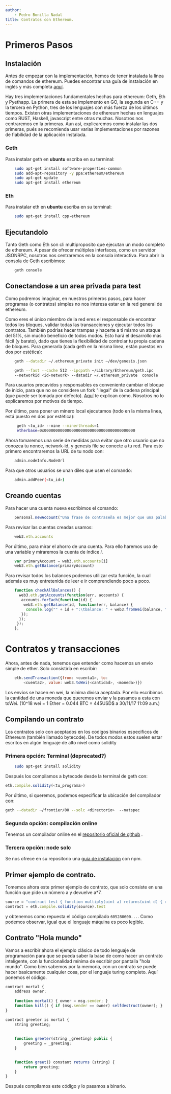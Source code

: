 ```yaml
---
author:
    - Pedro Bonilla Nadal
title: Contratos con Ethereum.
---
```


# Primeros Pasos

## Instalación

Antes de empezar con la implementación, hemos de tener instalada la linea de comandos de ethereum. Puedes encontrar una guía de instalación en inglés y más completa  [aquí](https://ethereum.org/cli).

 Hay tres implementaciones fundamentales hechas para ethereum: Geth, Eth y Pyethapp. La primera de esta se implemento en GO, la segunda en C++ y la tercera en Python, tres de los lenguajes con más fuerza de los últimos tiempos. Existen otras implementaciones de ethereum hechas en lenguajes como RUST, Haskell, javascript entre otras muchas. Nosotros nos centraremos en la primeras. Aun así, explicaremos como instalar las dos primeras, pués se recomienda usar varias implementaciones por razones de fiabilidad de la aplicación instalada.


### Geth

 Para instalar geth en **ubuntu** escriba en su terminal:

```bash
    sudo apt-get install software-properties-common
    sudo add-apt-repository -y ppa:ethereum/ethereum
    sudo apt-get update
    sudo apt-get install ethereum

```


### Eth


 Para instalar eth en **ubuntu** escriba en su terminal:

```bash
    sudo apt-get install cpp-ethereum
```

## Ejecutandolo

Tanto Geth como Eth son cli multiproposito que ejecutan un modo completo de ethereum. A pesar de ofrecer múltiples interfaces, como un servidor JSONRPC, nosotros nos centraremos en la consola interactiva. Para abrir la consola de Geth escribimos:
```bash
    geth console
```

## Conectandose a un area privada para test

Como podremos imaginar, en nuestros primeros pasos, para hacer programas (o contratos) simples no nos interesa estar en la red general de ethereum.

Como eres el único miembro de la red eres el responsable de encontrar todos los bloques, validar todas las transacciones y ejecutar todos los contratos. También podrías hacer trampas y hacerte a ti mismo un ataque del 51%, sin mucho beneficio de todos modos. Esto hará el desarrollo más fácil (y barato), dado que tienes la flexibilidad de controlar tu propia cadena de bloques. Para generarla (cada geth  en la misma linea, están puestos en dos por estética):


```bash
    geth --datadir ~/.ethereum_private init ~/dev/genesis.json

    geth --fast --cache 512 --ipcpath ~/Library/Ethereum/geth.ipc
    --networkid <id-network> --datadir ~/.ethereum_private  console

```

Para usuarios precavidos y responsables es conveniente cambiar el bloque de inicio, para que no se considere un fork "ilegal" de la cadena principal (que puede ser tomada por defecto). [Aquí](https://github.com/ethereum/go-ethereum/wiki/Private-network)   te explican cómo. Nosotros no lo explicaremos por motivos de tiempo.

Por último, para poner un minero local ejecutamos (todo en la misma linea, está puesto en dos por estética):


```bash
     geth <tu_id> --mine --minerthreads=1
     etherbase=0x0000000000000000000000000000000000000000
```


Ahora tomaremos una serie de medidas para evitar que otro usuario que no conozca tu nonce, network-id, y genesis file se conecte a tu red. Para esto primero encontraremos la URL de tu nodo con:

```bash
    admin.nodeInfo.NodeUrl
```

Para que otros usuarios se unan diles que usen el comando:

```bash
    admin.addPeer(<tu_id>)
```

## Creando cuentas

Para hacer una cuenta nueva escribimos el comando:

```javascript
    personal.newAccount("Una frase de contraseña es mejor que una palabra")
```

Para revisar las cuentas creadas usamos:

```javascript
    web3.eth.accounts
```

Por último, para mirar el ahorro de una cuenta. Para ello haremos uso de una variable y miraremos la cuenta de índice *i*.

```javascript
    var primaryAccount = web3.eth.accounts[i]
    web3.eth.getBalance(primaryAccount)
```

Para revisar todos los balances podemos utilizar esta función, la cual además es muy entretenida de leer e ir comprendiendo poco a poco.

```javascript
    function checkAllBalances() {
      web3.eth.getAccounts(function(err, accounts) {
       accounts.forEach(function(id) {
        web3.eth.getBalance(id, function(err, balance) {
         console.log("" + id + ":\tbalance: " + web3.fromWei(balance, "ether") + " ether");
       });
      });
     });
    };
```
# Contratos y transacciones

Ahora, antes de nada, tenemos que entender como hacemos un envio simple de ether. Solo consistiría en escribir:

```javascript
    eth.sendTransaction({from: <cuenta1>, to:
        <cuenta2>, value: web3.toWei(<cantidad>, <moneda>)})
```

Los envíos se hacen en wei, la mínima divisa aceptada. Por ello escribimos la cantidad de una moneda que queremos enviar y la pasamos a esta con toWei. (10^18 wei = 1 Ether = 0.044 BTC = 445USD$ a 30/11/17 11:09 a.m.)

## Compilando un contrato

Los contratos  solo con aceptados en los codigos binarios especificos de Ethereum (también llamado bytecode). De todos modos estos suelen estar escritos en algún lenguaje de alto nivel como solidity


### Primera opción: Terminal (deprecated?)
```bash
    sudo apt-get install solidity
```

Después los compilamos a bytecode desde la terminal de geth con: 

```javascript
eth.compile.solidity(<tu_programa>)
```

Por último, si queremos, podemos especificar la ubicación del compilador con:

```bash
geth --datadir ~/frontier/00 --solc <directorio>  --natspec
```

### Segunda opción: compilación online

Tenemos un compilador online en el [repositorio oficial de github](https://ethereum.github.io/browser-solidity/#version=soljson-v0.4.18+commit.9cf6e910.js) .


### Tercera opción: node solc

Se nos ofrece en su repositorio una [guía de instalación](https://github.com/ethereum/solc-js) con npm. 



## Primer ejemplo de contrato.

Tomemos ahora este primer ejemplo de contrato, que solo consiste en una función que pide un número a y devuelve a*7.

```javascript
source = "contract test { function multiply(uint a) returns(uint d) { return a * 7; } }"
contract = eth.compile.solidity(source).test

```

y obtenemos como repuesta el código compilado `605280600...`. Como podemos observar, igual que el lenguaje máquina es poco legible.


## Contrato "Hola mundo"

Vamos a escribir ahora el ejemplo clásico de todo lenguaje de programación para que se pueda saber la base de como hacer un contrato inteligente, con la funcionalidad mínima de escribir por pantalla "hola mundo". Como bien sabemos por la memoria, con un contrato se puede hacer basicamente cualquier cosa, por el lenguaje turing completo. Aquí ponemos el código.

```javascript
contract mortal {
    address owner;
	
	function mortal() { owner = msg.sender; }
	function kill() { if (msg.sender == owner) selfdestruct(owner); }
}

contract greeter is mortal {
	string greeting;
								    
	
	function greeter(string _greeting) public {
		greeting = _greeting;
	}
	

	function greet() constant returns (string) {
		return greeting;
	}
}
```

Después compilamos este código y lo pasamos a binario.
